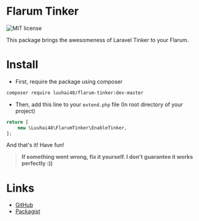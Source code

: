 # Flarum Tinker

![MIT license](https://img.shields.io/badge/license-MIT-blue.svg)


This package brings the awesomeness of Laravel Tinker to your Flarum.

# Install
- First, require the package using composer

```bash
composer require luuhai48/flarum-tinker:dev-master
```


- Then, add this line to your `extend.php` file (In root directory of your project)

```php
return [
    new \Luuhai48\FlarumTinker\EnableTinker,
];
```
And that's it! Have fun!

> **If something went wrong, fix it yourself. I don't guarantee it works perfectly :))**

# Links
- [GitHub](https://github.com/luuhai48/flarum-tinker)
- [Packagist](https://packagist.org/packages/luuhai48/flarum-tinker)